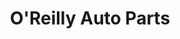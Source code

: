 ---
title: "O'Reilly Auto Parts"
url: /taylorsville/oreilly-auto-parts-west-5400-south/
shop: car parts
---